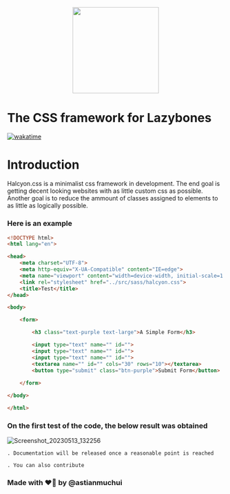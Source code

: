 
## <div style="width: 100%;"><center><img src="https://github.com/astianmuchui/Halcyon.css/assets/67919419/e56f4eaa-d268-4b86-b644-658398156d8a" width="200px" height="200px"></center></div>

# The CSS framework for Lazybones 

[![wakatime](https://wakatime.com/badge/user/5a50e193-2e98-47bd-9b67-0952bed984cf/project/42157d71-26a3-476b-a4c2-ebb5e7340d90.svg)](https://wakatime.com/badge/user/5a50e193-2e98-47bd-9b67-0952bed984cf/project/42157d71-26a3-476b-a4c2-ebb5e7340d90)



# Introduction
   Halcyon.css is a minimalist css framework in development. The end goal is getting decent looking websites with as little custom css as              possible. Another goal is to reduce the ammount of classes assigned to elements to as little as logically possible.

### Here is an example
```html
<!DOCTYPE html>
<html lang="en">

<head>
    <meta charset="UTF-8">
    <meta http-equiv="X-UA-Compatible" content="IE=edge">
    <meta name="viewport" content="width=device-width, initial-scale=1.0">
    <link rel="stylesheet" href="../src/sass/halcyon.css">
    <title>Test</title>
</head>

<body>

    <form>

        <h3 class="text-purple text-large">A Simple Form</h3>

        <input type="text" name="" id="">
        <input type="text" name="" id="">
        <input type="text" name="" id="">
        <textarea name="" id="" cols="30" rows="10"></textarea>
        <button type="submit" class="btn-purple">Submit Form</button>
        
    </form>

</body>

</html>
```

### On the first test of the code, the below result was obtained 

![Screenshot_20230513_132256](https://github.com/astianmuchui/Halcyon.css/assets/67919419/04cd2fa5-91d1-431a-91d7-ce6131dabaa2)


    . Documentation will be released once a reasonable point is reached

    . You can also contribute

### Made with  ❤️‍🔥 by @astianmuchui
